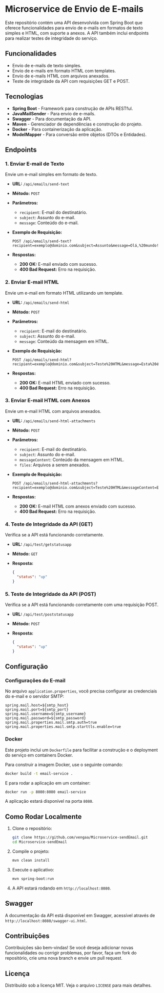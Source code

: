 
# Microservice de Envio de E-mails

Este repositório contém uma API desenvolvida com Spring Boot que oferece funcionalidades para envio de e-mails em formatos de texto simples e HTML, com suporte a anexos. A API também inclui endpoints para realizar testes de integridade do serviço.

## Funcionalidades

- Envio de e-mails de texto simples.
- Envio de e-mails em formato HTML com templates.
- Envio de e-mails HTML com arquivos anexados.
- Teste de integridade da API com requisições GET e POST.

## Tecnologias

- **Spring Boot** - Framework para construção de APIs RESTful.
- **JavaMailSender** - Para envio de e-mails.
- **Swagger** - Para documentação da API.
- **Maven** - Gerenciador de dependências e construção do projeto.
- **Docker** - Para containerização da aplicação.
- **ModelMapper** - Para conversão entre objetos (DTOs e Entidades).

## Endpoints

### 1. Enviar E-mail de Texto
Envie um e-mail simples em formato de texto.

- **URL:** `/api/emails/send-text`
- **Método:** `POST`
- **Parâmetros:**
  - `recipient`: E-mail do destinatário.
  - `subject`: Assunto do e-mail.
  - `message`: Conteúdo do e-mail.

- **Exemplo de Requisição:**

  ```http
  POST /api/emails/send-text?recipient=exemplo@dominio.com&subject=Assunto&message=Olá,%20mundo!
  ```

- **Respostas:**
  - **200 OK:** E-mail enviado com sucesso.
  - **400 Bad Request:** Erro na requisição.

### 2. Enviar E-mail HTML
Envie um e-mail em formato HTML utilizando um template.

- **URL:** `/api/emails/send-html`
- **Método:** `POST`
- **Parâmetros:**
  - `recipient`: E-mail do destinatário.
  - `subject`: Assunto do e-mail.
  - `message`: Conteúdo da mensagem em HTML.

- **Exemplo de Requisição:**

  ```http
  POST /api/emails/send-html?recipient=exemplo@dominio.com&subject=Teste%20HTML&message=Esta%20é%20uma%20mensagem%20de%20teste
  ```

- **Respostas:**
  - **200 OK:** E-mail HTML enviado com sucesso.
  - **400 Bad Request:** Erro na requisição.

### 3. Enviar E-mail HTML com Anexos
Envie um e-mail HTML com arquivos anexados.

- **URL:** `/api/emails/send-html-attachments`
- **Método:** `POST`
- **Parâmetros:**
  - `recipient`: E-mail do destinatário.
  - `subject`: Assunto do e-mail.
  - `messageContent`: Conteúdo da mensagem em HTML.
  - `files`: Arquivos a serem anexados.

- **Exemplo de Requisição:**

  ```http
  POST /api/emails/send-html-attachments?recipient=exemplo@dominio.com&subject=Teste%20HTML&messageContent=Esta%20é%20uma%20mensagem%20de%20teste&files=@file1,@file2
  ```

- **Respostas:**
  - **200 OK:** E-mail HTML com anexos enviado com sucesso.
  - **400 Bad Request:** Erro na requisição.

### 4. Teste de Integridade da API (GET)
Verifica se a API está funcionando corretamente.

- **URL:** `/api/test/getstatusapp`
- **Método:** `GET`

- **Resposta:**

  ```json
  {
    "status": "up"
  }
  ```

### 5. Teste de Integridade da API (POST)
Verifica se a API está funcionando corretamente com uma requisição POST.

- **URL:** `/api/test/poststatusapp`
- **Método:** `POST`

- **Resposta:**

  ```json
  {
    "status": "up"
  }
  ```

## Configuração

### Configurações do E-mail
No arquivo `application.properties`, você precisa configurar as credenciais do e-mail e o servidor SMTP:

```properties
spring.mail.host=${smtp_host}
spring.mail.port=${smtp_port}
spring.mail.username=${smtp_username}
spring.mail.password=${smtp_password}
spring.mail.properties.mail.smtp.auth=true
spring.mail.properties.mail.smtp.starttls.enable=true
```

### Docker
Este projeto inclui um `Dockerfile` para facilitar a construção e o deployment do serviço em containers Docker.

Para construir a imagem Docker, use o seguinte comando:

```bash
docker build -t email-service .
```

E para rodar a aplicação em um container:

```bash
docker run -p 8080:8080 email-service
```

A aplicação estará disponível na porta `8080`.

## Como Rodar Localmente

1. Clone o repositório:
   ```bash
   git clone https://github.com/vengaa/Microservice-sendEmail.git
   cd Microservice-sendEmail
   ```

2. Compile o projeto:
   ```bash
   mvn clean install
   ```

3. Execute o aplicativo:
   ```bash
   mvn spring-boot:run
   ```

4. A API estará rodando em `http://localhost:8080`.

## Swagger

A documentação da API está disponível em Swagger, acessível através de `http://localhost:8080/swagger-ui.html`.

## Contribuições

Contribuições são bem-vindas! Se você deseja adicionar novas funcionalidades ou corrigir problemas, por favor, faça um fork do repositório, crie uma nova branch e envie um pull request.

## Licença

Distribuído sob a licença MIT. Veja o arquivo `LICENSE` para mais detalhes.
